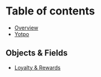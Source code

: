 # Table of contents

* [Overview](README.md)
* [Yotpo](yotpo.md)

## Objects & Fields <a id="objects-fields"></a>

* [Loyalty & Rewards](https://docs.developers.zaius.com/core-concepts/use-cases/loyalty-and-rewards)


